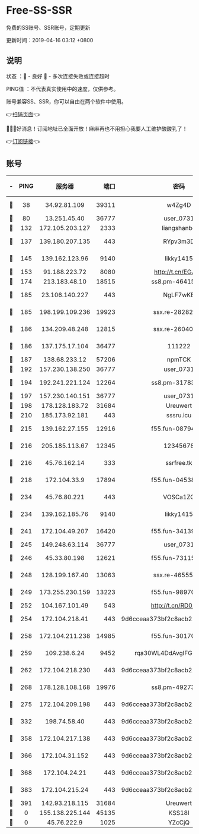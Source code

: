 # Free-SS-SSR

免费的SS账号、SSR账号，定期更新

更新时间：2019-04-16 03:12 +0800

## 说明

状态     ：🙂 - 良好 🙁 - 多次连接失败或连接超时

PING值   ：不代表真实使用中的速度，仅供参考。

账号兼容SS、SSR，你可以自由在两个软件中使用。

👉[扫码页面](https://liesauer.github.io/Free-SS-SSR/)👈

🎉🎉🎉好消息！订阅地址已全面开放！麻麻再也不用担心我要人工维护酸酸乳了！

👉[订阅链接](https://www.liesauer.net/yogurt/subscribe?ACCESS_TOKEN=DAYxR3mMaZAsaqUb)👈

## 账号

|-|PING|服务器|端口|密码|加密方式|区域|
|:----:|:----:|:-----:|-----:|:----:|:----:|:----:|
|🙂|38|34.92.81.109|39311|w4Zg4D|chacha20-ietf|US|
|🙂|80|13.251.45.40|36777|user_0731|chacha20|SG|
|🙂|132|172.105.203.127|2333|liangshanbo|chacha20|JP|
|🙂|137|139.180.207.135|443|RYpv3m3D|aes-256-cfb|JP|
|🙂|145|139.162.123.96|9140|likky1415|aes-256-cfb|JP|
|🙂|153|91.188.223.72|8080|http://t.cn/EGJIyrl|rc4-md5|RU|
|🙂|174|213.183.48.10|18515|ss8.pm-46415909|rc4-md5|RU|
|🙂|185|23.106.140.227|443|NgLF7wKB|aes-256-cfb|US|
|🙂|185|198.199.109.236|19923|ssx.re-28282607|aes-256-cfb|US|
|🙂|186|134.209.48.248|12815|ssx.re-26040435|aes-256-cfb|US|
|🙂|186|137.175.17.104|36477|111222|aes-256-cfb|US|
|🙂|187|138.68.233.12|57206|npmTCK|rc4-md5|US|
|🙂|192|157.230.138.250|36777|user_0731|chacha20|US|
|🙂|194|192.241.221.124|12264|ss8.pm-31783511|aes-256-cfb|US|
|🙂|197|157.230.140.151|36777|user_0731|chacha20|US|
|🙂|198|178.128.183.72|31684|Ureuwert|chacha20|US|
|🙂|210|185.173.92.181|443|sssru.icu|rc4-md5|RU|
|🙂|215|139.162.27.155|12916|f55.fun-08794252|aes-256-cfb|SG|
|🙂|216|205.185.113.67|12345|12345678|aes-256-cfb|US|
|🙂|216|45.76.162.14|333|ssrfree.tk|aes-256-cfb|SG|
|🙂|218|172.104.33.9|17894|f55.fun-04538328|aes-256-cfb|SG|
|🙂|234|45.76.80.221|443|VOSCa1ZG|aes-256-cfb|DE|
|🙂|234|139.162.185.76|9140|likky1415|aes-256-cfb|DE|
|🙂|241|172.104.49.207|16420|f55.fun-34139153|aes-256-cfb|SG|
|🙂|245|149.248.63.114|36777|user_0731|chacha20|CA|
|🙂|246|45.33.80.198|12621|f55.fun-73115656|aes-256-cfb|US|
|🙂|248|128.199.167.40|13063|ssx.re-46555321|aes-256-cfb|SG|
|🙂|249|173.255.230.159|13223|f55.fun-98970038|aes-256-cfb|US|
|🙂|252|104.167.101.49|543|http://t.cn/RD0D7sx|rc4-md5|CA|
|🙂|254|172.104.218.41|443|9d6cceaa373bf2c8acb22e60b6a58be6|aes-256-cfb|US|
|🙂|258|172.104.211.238|14985|f55.fun-30170078|aes-256-cfb|US|
|🙂|259|109.238.6.24|9452|rqa30WL4DdAvgIFG6Fs3znzTa|aes-256-cfb|FR|
|🙂|262|172.104.218.230|443|9d6cceaa373bf2c8acb22e60b6a58be6|aes-256-cfb|US|
|🙂|268|178.128.108.168|19976|ss8.pm-49273481|aes-256-cfb|SG|
|🙂|275|172.104.209.198|443|9d6cceaa373bf2c8acb22e60b6a58be6|aes-256-cfb|US|
|🙂|332|198.74.58.40|443|9d6cceaa373bf2c8acb22e60b6a58be6|aes-256-cfb|US|
|🙂|358|172.104.217.138|443|9d6cceaa373bf2c8acb22e60b6a58be6|aes-256-cfb|US|
|🙂|366|172.104.31.152|443|9d6cceaa373bf2c8acb22e60b6a58be6|aes-256-cfb|US|
|🙂|368|172.104.24.21|443|9d6cceaa373bf2c8acb22e60b6a58be6|aes-256-cfb|US|
|🙂|383|172.104.215.24|443|9d6cceaa373bf2c8acb22e60b6a58be6|aes-256-cfb|US|
|🙂|391|142.93.218.115|31684|Ureuwert|chacha20|IN|
|🙁|0|155.138.225.144|45135|KSS18l|rc4-md5|US|
|🙁|0|45.76.222.9|1025|YZcCjQ|rc4-md5|JP|
